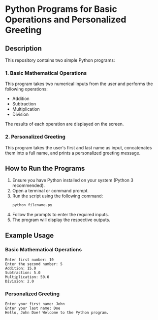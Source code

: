 # Python Programs for Basic Operations and Personalized Greeting

## Description
This repository contains two simple Python programs:

### 1. Basic Mathematical Operations
This program takes two numerical inputs from the user and performs the following operations:
- Addition
- Subtraction
- Multiplication
- Division

The results of each operation are displayed on the screen.

### 2. Personalized Greeting
This program takes the user's first and last name as input, concatenates them into a full name, and prints a personalized greeting message.

## How to Run the Programs
1. Ensure you have Python installed on your system (Python 3 recommended).
2. Open a terminal or command prompt.
3. Run the script using the following command:
   ```sh
   python filename.py
   ```
4. Follow the prompts to enter the required inputs.
5. The program will display the respective outputs.

## Example Usage
### Basic Mathematical Operations
```
Enter first number: 10
Enter the second number: 5
Addition: 15.0
Subtraction: 5.0
Multiplication: 50.0
Division: 2.0
```

### Personalized Greeting
```
Enter your first name: John
Enter your last name: Doe
Hello, John Doe! Welcome to the Python program.
```

